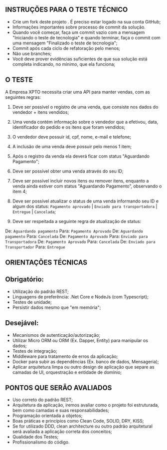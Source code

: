 ## INSTRUÇÕES PARA O TESTE TÉCNICO

- Crie um fork deste projeto . É preciso estar logado na sua conta GitHub;
- Informações importantes sobre processo de commit da solução.
 - Quando você começar, faça um commit vazio com a mensagem "Iniciando o teste de tecnologia" e quando terminar, faça o commit com uma mensagem "Finalizado o teste de tecnologia";
 - Commit após cada ciclo de refatoração pelo menos;
 - Não use branches;
 - Você deve prover evidências suficientes de que sua solução está completa indicando, no mínimo, que ela funciona;

## O TESTE

A Empresa XPTO necessita criar uma API para manter vendas, com as seguintes regras:

1) Deve ser possível o registro de uma venda, que consiste nos dados do vendedor + itens vendidos; 
2) Uma venda contém informação sobre o vendedor que a efetivou, data, identificador do pedido e os itens que foram vendidos;
3) O vendedor deve possuir id, cpf, nome, e-mail e telefone;
4) A inclusão de uma venda deve possuir pelo menos 1 item;
5) Após o registro da venda ela deverá ficar com status "Aguardando Pagamento";
6) Deve ser possível obter uma venda através do seu ID;
7) Deve ser possível incluir novos itens ou remover itens, enquanto a venda ainda estiver com status "Aguardando Pagamento”, observando o item 4;
8) Deve ser possível atualizar o status de uma venda informando seu ID e algum dos status: 
`Pagamento aprovado` | `Enviado para transportadora` | `Entregue` | `Cancelada`;
 
9) Deve ser respeitada a seguinte regra de atualização de status:
 
De: `Aguardando pagamento` Para: `Pagamento Aprovado`
De: `Aguardando pagamento` Para: `Cancelada`
De: `Pagamento Aprovado` Para: `Enviado para Transportadora`
De: `Pagamento Aprovado` Para: `Cancelada`
De: `Enviado para Transportador` Para: `Entregue`

## ORIENTAÇÕES TÉCNICAS
 
## Obrigatório:
 
- Utilização do padrão REST;
- Linguagens de preferência: .Net Core e NodeJs (com Typescript);
- Testes de unidade;
- Persistir dados mesmo que "em memória";
 
## Desejável:
- Mecanismos de autenticação/autorização;
- Utilizar Micro ORM ou ORM (Ex. Dapper, Entity) para manipular os dados;
- Testes de integração;
- Middleware para tratamento de erros da aplicação;
- Docker para subir as dependências (Ex. banco de dados, Mensageria);
- Aplicar arquitetura limpa ou outro design de aplicação que separe as camadas de UI, orquestração e entidade de domínio;

## PONTOS QUE SERÃO AVALIADOS
- Uso correto do padrão REST;
- Arquitetura da aplicação, iremos avaliar como o projeto foi estruturada, bem como camadas e suas responsabilidades;
- Programação orientada a objetos;
- Boas práticas e princípios como Clean Code, SOLID, DRY, KISS;
- Se for utilizado DDD, clean architecture ou outro padrão arquitetural será avaliada a aplicação correta dos conceitos; 
- Qualidade dos Testes;
- Profissionalismo do código.

